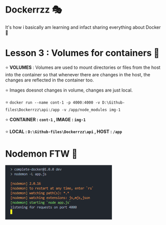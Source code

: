 # Dockerrzz 🎭

It's how i basically am learning and infact sharing everything about Docker 🚀

# Lesson 3 : Volumes for containers 🥽

⭐ **VOLUMES** : Volumes are used to mount directories or files from the host into the container so that whenever there are changes in the host, the changes are reflected in the container too.

⭐ Images doesnot changes in volume, changes are just local.

⭐ `docker run --name cont-1 -p 4000:4000 -v D:\Github-files\Dockerrzz\api:/app -v /app/node_modules img-1 `

⭐ **CONTAINER : `cont-1` , IMAGE : `img-1`**

⭐ **LOCAL : `D:\Github-files\Dockerrzz\api` , HOST : `/app`**

# Nodemon FTW 🎢

![dockeralt](./docker3.png)
